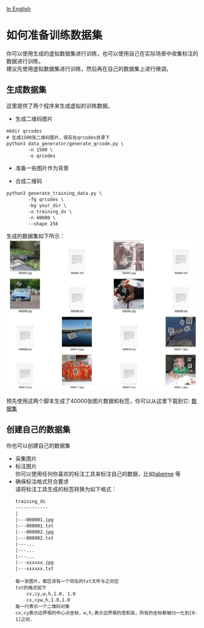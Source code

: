 [In English](README.md)
# 如何准备训练数据集

你可以使用生成的虚拟数据集进行训练，也可以使用自己在实际场景中收集标注的数据进行训练。  
建议先使用虚拟数据集进行训练，然后再在自己的数据集上进行微调。

## 生成数据集
这里提供了两个程序来生成虚拟的训练数据。
* 生成二维码图片
```shell
mkdir qrcodes  
# 生成1500张二维码图片，保存在qrcodes目录下
python3 data_generator/generate_qrcode.py \
		-n 1500 \
		-o qrcodes
```
* 准备一些图片作为背景

* 合成二维码
```shell
python3 generate_training_data.py \
		-fg qrcodes \
		-bg your_dir \
		-o training_ds \
		-n 40000 \
		--shape 256
```
生成的数据集如下所示：  
![数据集示意](../assets/dataset.png)

预先使用这两个脚本生成了40000张图片数据和标签，你可以从这里下载到它: [数据集](https://drive.google.com/file/d/1Mv9fC8e4-IJq3MLQ_QA846o4TTjn-9ui/view?usp=sharing)

## 创建自己的数据集
你也可以创建自己的数据集
* 采集图片
* 标注图片  
  你可以使用任何你喜欢的标注工具来标注自己的数据，比如[labelme](https://github.com/wkentaro/labelme) 等
* 确保标注格式符合要求  
  请将标注工具生成的标签转换为如下格式：
  ```
  training_ds
  ------------
  |
  |---000001.jpg
  |---000001.txt 
  |---000002.jpg
  |---000002.txt
  |---...
  |---...
  |---...
  |---xxxxxx.jpg
  |---xxxxxx.txt
  
  每一张图片，都应该有一个同名的txt文件与之对应  
  txt的格式如下  
      cx,cy,w,h,1.0, 1.0
      cx,cyw,h,1.0,1.0
  每一行表示一个二维码对象
  cx,cy表示边界框的中心点坐标，w,h,表示边界框的宽和高，所有的坐标都被归一化到[0-1]之间.
